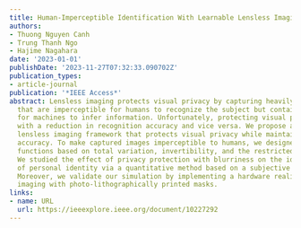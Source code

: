 ```yaml
---
title: Human-Imperceptible Identification With Learnable Lensless Imaging
authors:
- Thuong Nguyen Canh
- Trung Thanh Ngo
- Hajime Nagahara
date: '2023-01-01'
publishDate: '2023-11-27T07:32:33.090702Z'
publication_types:
- article-journal
publication: '*IEEE Access*'
abstract: Lensless imaging protects visual privacy by capturing heavily blurred images
  that are imperceptible for humans to recognize the subject but contain enough information
  for machines to infer information. Unfortunately, protecting visual privacy comes
  with a reduction in recognition accuracy and vice versa. We propose a learnable
  lensless imaging framework that protects visual privacy while maintaining recognition
  accuracy. To make captured images imperceptible to humans, we designed several loss
  functions based on total variation, invertibility, and the restricted isometry property.
  We studied the effect of privacy protection with blurriness on the identification
  of personal identity via a quantitative method based on a subjective evaluation.
  Moreover, we validate our simulation by implementing a hardware realization of lensless
  imaging with photo-lithographically printed masks.
links:
- name: URL
  url: https://ieeexplore.ieee.org/document/10227292
---
```


